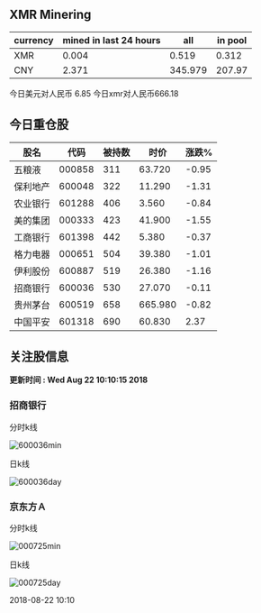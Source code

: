 ## XMR Minering

|currency|mined in last 24 hours|all|in pool|
|---|---|---|---|
|XMR|0.004|0.519|0.312|
|CNY|2.371|345.979|207.97|

今日美元对人民币 6.85	今日xmr对人民币666.18


## 今日重仓股 

|股名|代码|被持数|时价|涨跌%|
|---|---|---|---|---|
|五粮液|000858|311|63.720|-0.95|
|保利地产|600048|322|11.290|-1.31|
|农业银行|601288|406|3.560|-0.84|
|美的集团|000333|423|41.900|-1.55|
|工商银行|601398|442|5.380|-0.37|
|格力电器|000651|504|39.380|-1.01|
|伊利股份|600887|519|26.380|-1.16|
|招商银行|600036|530|27.070|-0.11|
|贵州茅台|600519|658|665.980|-0.82|
|中国平安|601318|690|60.830|2.37|

## 关注股信息
**更新时间 : Wed Aug 22 10:10:15 2018**
### 招商银行 
分时k线

![600036min](http://image.sinajs.cn/newchart/min/n/sh600036.gif)

日k线

![600036day](http://image.sinajs.cn/newchart/daily/n/sh600036.gif)

### 京东方Ａ 
分时k线

![000725min](http://image.sinajs.cn/newchart/min/n/sz000725.gif)

日k线

![000725day](http://image.sinajs.cn/newchart/daily/n/sz000725.gif)

2018-08-22 10:10